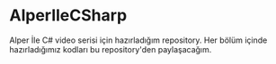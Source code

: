 # AlperIleCSharp
Alper İle C# video serisi için hazırladığım repository. Her bölüm içinde hazırladığımız kodları bu repository'den paylaşacağım.
